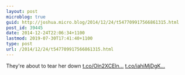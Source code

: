 ```yaml
---
layout: post
microblog: true
guid: http://joshua.micro.blog/2014/12/24/t547709917566861315.html
post_id: 39445
date: 2014-12-24T22:06:34+1100
lastmod: 2019-07-30T17:41:40+1100
type: post
url: /2014/12/24/t547709917566861315.html
---
```

They're about to tear her down [t.co/Oln2XCEln...](http://t.co/Oln2XCElnH) [t.co/iahiMjDgK...](http://t.co/iahiMjDgKc)
